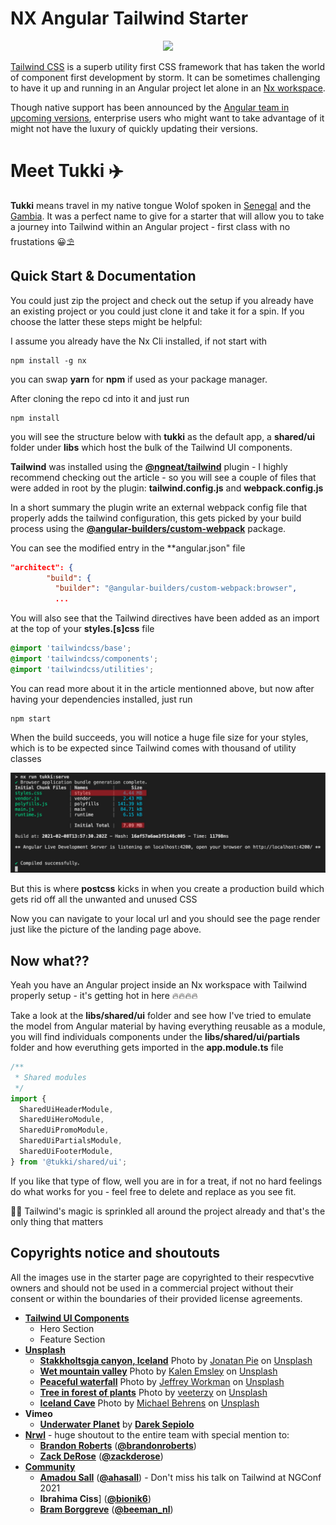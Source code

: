 # NX Angular Tailwind Starter

<p align="center"><img src="https://raw.githubusercontent.com/adyngom/nx-angular-tailwind-starter/readme-media/images/nx-angular-tailwind-starter.jpg"></p>

[Tailwind CSS](https://tailwindcss.com/) is a superb utility first CSS framework that has taken the world of component first development by storm. It can be sometimes challenging to have it up and running in an Angular project let alone in an [Nx workspace](https://nx.dev).

Though native support has been announced by the [Angular team in upcoming versions](https://github.com/angular/angular-cli/commit/73b409881f71a8235769a345356dcde3c568d0c3), enterprise users who might want to take advantage of it might not have the luxury of quickly updating their versions.

# Meet Tukki ✈️

**Tukki** means travel in my native tongue Wolof spoken in [Senegal](https://www.cnn.com/travel/article/senegal-travel-parts-unknown/index.html) and the [Gambia](https://www.lonelyplanet.com/the-gambia). It was a perfect name to give for a starter that will allow you to take a journey into Tailwind within an Angular project - first class with no frustations 😀⛱️

## Quick Start & Documentation

You could just zip the project and check out the setup if you already have an existing project or you could just clone it and take it for a spin. If you choose the latter these steps might be helpful:

I assume you already have the Nx Cli installed, if not start with

```
npm install -g nx
```

you can swap **yarn** for **npm** if used as your package manager.

After cloning the repo cd into it and just run

```
npm install
```

you will see the structure below with **tukki** as the default app, a **shared/ui** folder under **libs** which host the bulk of the Tailwind UI components.

**Tailwind** was installed using the [**@ngneat/tailwind**](https://github.com/ngneat/tailwind) plugin - I highly recommend checking out the article - so you will see a couple of files that were added in root by the plugin: **tailwind.config.js** and **webpack.config.js**

In a short summary the plugin write an external webpack config file that properly adds the tailwind configuration, this gets picked by your build process using the [**@angular-builders/custom-webpack**](https://www.npmjs.com/package/@angular-builders/custom-webpack) package.

You can see the modified entry in the \*\*angular.json" file

```json
"architect": {
        "build": {
          "builder": "@angular-builders/custom-webpack:browser",
          ...
```
You will also see that the Tailwind directives have been added as an import at the top of your **styles.[s]css** file
```css
@import 'tailwindcss/base';
@import 'tailwindcss/components';
@import 'tailwindcss/utilities';
```

You can read more about it in the article mentionned above, but now after having your dependencies installed, just run

```
npm start
```

When the build succeeds, you will notice a huge file size for your styles, which is to be expected since Tailwind comes with thousand of utility classes

<p align="center"><img src="https://raw.githubusercontent.com/adyngom/nx-angular-tailwind-starter/readme-media/images/styles-heavy-dev-build.jpg"></p>

But this is where **postcss** kicks in when you create a production build which gets rid off all the unwanted and unused CSS

Now you can navigate to your local url and you should see the page render just like the picture of the landing page above.

## Now what??

Yeah you have an Angular project inside an Nx workspace with Tailwind properly setup - it's getting hot in here 🔥🔥🔥🔥

Take a look at the **libs/shared/ui** folder and see how I've tried to emulate the model from Angular material by having everything reusable as a module, you will find individuals components under the **libs/shared/ui/partials** folder and how everuthing gets imported in the **app.module.ts** file

```javascript
/**
 * Shared modules
 */
import {
  SharedUiHeaderModule,
  SharedUiHeroModule,
  SharedUiPromoModule,
  SharedUiPartialsModule,
  SharedUiFooterModule,
} from '@tukki/shared/ui';
```

If you like that type of flow, well you are in for a treat, if not no hard feelings do what works for you - feel free to delete and replace as you see fit.

🧙🏾 Tailwind's magic is sprinkled all around the project already and that's the only thing that matters

## Copyrights notice and shoutouts

All the images use in the starter page are copyrighted to their respecvtive owners and should not be used in a commercial project without their consent or within the boundaries of their provided license agreements.

- [**Tailwind UI Components**](https://tailwindui.com/preview)
  - Hero Section
  - Feature Section
- [**Unsplash**](https://unsplash.com/)
  - [**Stakkholtsgja canyon, Iceland**](https://unsplash.com/photos/3l3RwQdHRHg) <span>Photo by <a href="https://unsplash.com/@r3dmax?utm_source=unsplash&amp;utm_medium=referral&amp;utm_content=creditCopyText">Jonatan Pie</a> on <a href="https://unsplash.com/s/photos/northern-lights?utm_source=unsplash&amp;utm_medium=referral&amp;utm_content=creditCopyText">Unsplash</a></span>
  - [**Wet mountain valley**](https://unsplash.com/photos/Bkci_8qcdvQ) <span>Photo by <a href="https://unsplash.com/@kalenemsley?utm_source=unsplash&amp;utm_medium=referral&amp;utm_content=creditCopyText">Kalen Emsley</a> on <a href="https://unsplash.com/s/photos/mountain?utm_source=unsplash&amp;utm_medium=referral&amp;utm_content=creditCopyText">Unsplash</a></span>
  - [**Peaceful waterfall**](https://unsplash.com/photos/YvkH8R1zoQM) <span>Photo by <a href="https://unsplash.com/@jeffreyp?utm_source=unsplash&amp;utm_medium=referral&amp;utm_content=creditCopyText">Jeffrey  Workman</a> on <a href="https://unsplash.com/s/photos/river?utm_source=unsplash&amp;utm_medium=referral&amp;utm_content=creditCopyText">Unsplash</a></span>
  - [**Tree in forest of plants**](https://unsplash.com/photos/sMQiL_2v4vs) <span>Photo by <a href="https://unsplash.com/@veeterzy?utm_source=unsplash&amp;utm_medium=referral&amp;utm_content=creditCopyText">veeterzy</a> on <a href="https://unsplash.com/s/photos/forest?utm_source=unsplash&amp;utm_medium=referral&amp;utm_content=creditCopyText">Unsplash</a></span>
  - [**Iceland Cave**](https://unsplash.com/photos/CZABLi1Lbk4) <span>Photo by <a href="https://unsplash.com/@mfbehrens99?utm_source=unsplash&amp;utm_medium=referral&amp;utm_content=creditCopyText">Michael Behrens</a> on <a href="https://unsplash.com/s/photos/cave?utm_source=unsplash&amp;utm_medium=referral&amp;utm_content=creditCopyText">Unsplash</a></span>
- **Vimeo**
  - [**Underwater Planet**](https://vimeo.com/196769464) by [**Darek Sepiolo**](https://vimeo.com/user827458)
- [**Nrwl**](https://nrwl.io) - huge shoutout to the entire team with special mention to:
  - [**Brandon Roberts**](https://brandonroberts.dev/about/) ([**@brandonroberts**](https://twitter.com/brandontroberts))
  - [**Zack DeRose**](https://t.co/lLJOZbAZWY?amp=1) ([**@zackderose**](https://twitter.com/zackderose))
- [**Community**](https://expressjs.com)
  - [**Amadou Sall**](https://www.amadousall.com/) ([**@ahasall**](https://twitter.com/ahasall)) - Don't miss his talk on Tailwind at NGConf 2021
  - **Ibrahima Ciss**] ([**@bionik6**](https://twitter.com/bionik6))
  - [**Bram Borggreve**](https://beesoftlabs.dev/es/inicio) ([**@beeman_nl**](https://twitter.com/beeman_nl))
